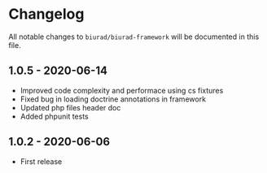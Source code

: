 # Changelog

All notable changes to `biurad/biurad-framework` will be documented in this file.

## 1.0.5 - 2020-06-14
- Improved code complexity and performace using cs fixtures
- Fixed bug in loading doctrine annotations in framework
- Updated php files header doc
- Added phpunit tests

## 1.0.2 - 2020-06-06

- First release
